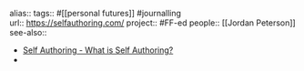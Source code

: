 alias::
tags:: #[[personal futures]] #journalling   
url:: https://selfauthoring.com/
project:: #FF-ed 
people:: [[Jordan Peterson]] 
see-also::

- [Self Authoring - What is Self Authoring?](https://selfauthoring.com/)
-